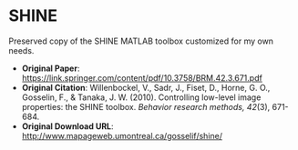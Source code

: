 # SHINE
Preserved copy of the SHINE MATLAB toolbox customized for my own needs.

- **Original Paper**: https://link.springer.com/content/pdf/10.3758/BRM.42.3.671.pdf
- **Original Citation**: Willenbockel, V., Sadr, J., Fiset, D., Horne, G. O., Gosselin, F., & Tanaka, J. W. (2010). Controlling low-level image properties: the SHINE toolbox. _Behavior research methods, 42_(3), 671-684.
- **Original Download URL**: http://www.mapageweb.umontreal.ca/gosselif/shine/
